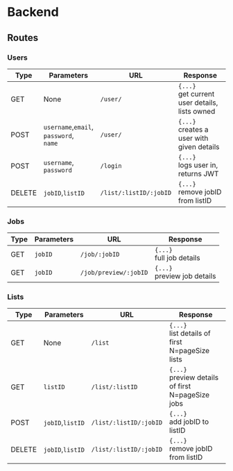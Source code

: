 # Backend

## Routes

### Users

| Type   	| Parameters                                    	| URL                    	| Response                                             	|
|--------	|-----------------------------------------------	|------------------------	|------------------------------------------------------	|
| GET    	| None                                          	| `/user/`               	| `{...}`<br>get current user details, <br>lists owned 	|
| POST   	| `username`,`email`, <br>`password`,<br>`name` 	| `/user/`               	| `{...}`<br>creates a user with given details         	|
| POST   	| `username`, <br>`password`                    	| `/login`               	| `{...}`<br>logs user in, returns JWT                 	|
| DELETE 	| `jobID`,`listID`                              	| `/list/:listID/:jobID` 	| `{...}`<br>remove jobID from listID                  	|

### Jobs
| Type 	| Parameters 	| URL                 	| Response                       	|
|------	|------------	|---------------------	|--------------------------------	|
| GET  	| `jobID`    	| `/job/:jobID`        	| `{...}`<br>full job details    	|
| GET  	| `jobID`    	| `/job/preview/:jobID`	| `{...}`<br>preview job details 	|

### Lists

| Type   	| Parameters       	| URL                    	| Response                                            	|
|--------	|------------------	|------------------------	|-----------------------------------------------------	|
| GET    	| None             	| `/list`                	| `{...}`<br>list details of first N=pageSize lists   	|
| GET    	| `listID`         	| `/list/:listID`        	| `{...}`<br>preview details of first N=pageSize jobs 	|
| POST   	| `jobID`,`listID` 	| `/list/:listID/:jobID` 	| `{...}`<br>add jobID to listID                      	|
| DELETE 	| `jobID`,`listID` 	| `/list/:listID/:jobID` 	| `{...}`<br>remove jobID from listID                 	|
